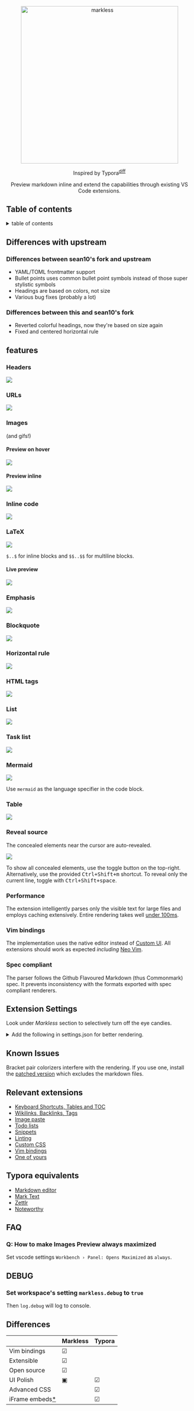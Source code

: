 <div align="center" id="top"><img src="assets/logo.png" align="center" alt="markless" width="425"></div>

<div align="center">

Inspired by Typora<sup>[diff](#differences)</sup></div>

<div align="center">Preview markdown inline and extend the capabilities through existing VS Code extensions.</div>

## Table of contents
<details>
<summary>table of contents</summary>

- [Table of contents](#table-of-contents)
- [Differences with upstream](#differences-with-upstream)
  - [Differences between sean10's fork and upstream](#differences-between-sean10s-fork-and-upstream)
  - [Differences between this and sean10's fork](#differences-between-this-and-sean10s-fork)
- [features](#features)
  - [Headers](#headers)
  - [URLs](#urls)
  - [Images](#images)
    - [Preview on hover](#preview-on-hover)
    - [Preview inline](#preview-inline)
  - [Inline code](#inline-code)
  - [LaTeX](#latex)
    - [Live preview](#live-preview)
  - [Emphasis](#emphasis)
  - [Blockquote](#blockquote)
  - [Horizontal rule](#horizontal-rule)
  - [HTML tags](#html-tags)
  - [List](#list)
  - [Task list](#task-list)
  - [Mermaid](#mermaid)
  - [Table](#table)
  - [Reveal source](#reveal-source)
  - [Performance](#performance)
  - [Vim bindings](#vim-bindings)
  - [Spec compliant](#spec-compliant)
- [Extension Settings](#extension-settings)
- [Known Issues](#known-issues)
- [Relevant extensions](#relevant-extensions)
- [Typora equivalents](#typora-equivalents)
- [FAQ](#faq)
  - [Q: How to make Images Preview always maximized](#q-how-to-make-images-preview-always-maximized)
- [DEBUG](#debug)
  - [Set workspace's setting `markless.debug` to `true`](#set-workspaces-setting-marklessdebug-to-true)
- [Differences](#differences)

</details>

## Differences with upstream
### Differences between sean10's fork and upstream
- YAML/TOML frontmatter support
- Bullet points uses common bullet point symbols instead of those super stylistic symbols
- Headings are based on colors, not size
- Various bug fixes (probably a lot)

### Differences between this and sean10's fork
- Reverted colorful headings, now they're based on size again
- Fixed and centered horizontal rule

## features
### Headers
![](assets/heading.jpg)

### URLs
![](assets/url.jpg)

### Images
(and gifs!)

#### Preview on hover
![](assets/hover.jpg)

#### Preview inline
![](assets/inline-image.gif)

### Inline code
![](assets/inline-code.jpg)

### LaTeX
![](assets/latex.jpg)

`$..$` for inline blocks and `$$..$$` for multiline blocks.

#### Live preview
![](assets/preview.jpg)

### Emphasis
![](assets/emphasis.jpg)

### Blockquote
![](assets/quote.jpg)

### Horizontal rule
![](assets/horizontal-rule.jpg)

### HTML tags
![](assets/html.gif)
 
### List
![](assets/list.jpg)

### Task list
![](assets/task-list.jpg)

### Mermaid
![](assets/mermaid.jpg)

Use `mermaid` as the language specifier in the code block.

### Table
![](assets/table.jpg)

### Reveal source
The concealed elements near the cursor are auto-revealed.

![](assets/reveal-source.gif)

To show all concealed elements, use the toggle button on the top-right. Alternatively, use the provided <kbd>Ctrl+Shift+m</kbd> shortcut. To reveal only the current line, toggle with <kbd>Ctrl+Shift+space</kbd>.

### Performance
The extension intelligently parses only the visible text for large files and employs caching extensively. Entire rendering takes well [under 100ms](https://www.pubnub.com/blog/how-fast-is-realtime-human-perception-and-technology/).

### Vim bindings
The implementation uses the native editor instead of [Custom UI](https://code.visualstudio.com/api/extension-guides/custom-editors). All extensions should work as expected _including_ [Neo Vim](https://github.com/asvetliakov/vscode-neovim/).

### Spec compliant
The parser follows the Github Flavoured Markdown (thus Commonmark) spec. It prevents inconsistency with the formats exported with spec compliant renderers.

## Extension Settings
Look under _Markless_ section to selectively turn off the eye candies.

<details>
<summary>Add the following in settings.json for better rendering.</summary>

```json
"editor.tokenColorCustomizations": {
    "textMateRules": [
        {
            "scope": "markup.list",
            "settings": {
                "foreground": "#6c7500",
                },
        },
        {
            "scope": "markup.bold",
            "settings": {
                "fontStyle": "bold",
            },
        },
        {
            "scope": "markup.heading",
            "settings": {
                "fontStyle": "bold",
            },
        },
        {
            "scope": "markup.inline.raw",
            "settings": {
                "fontStyle": "bold",
                "foreground": "#707070",
            },
        },
        {
            "scope": "string.other.link.title.markdown",
            "settings": {
                "fontStyle": "underline",
            },
        },
    ],
},
```
</details>

## Known Issues
Bracket pair colorizers interfere with the rendering. If you use one, install the [patched version](https://github.com/tejasvi/rainbow-brackets-2) which excludes the markdown files.

## Relevant extensions
* [Keyboard Shortcuts, Tables and TOC](https://github.com/yzhang-gh/vscode-markdown)
* [Wikilinks, Backlinks, Tags](https://marketplace.visualstudio.com/items?itemName=foam.foam-vscode)
* [Image paste](https://marketplace.visualstudio.com/items?itemName=telesoho.vscode-markdown-paste-image)
* [Todo lists](https://marketplace.visualstudio.com/items?itemName=fabiospampinato.vscode-markdown-todo)
* [Snippets](https://marketplace.visualstudio.com/items?itemName=robole.markdown-snippets)
* [Linting](https://marketplace.visualstudio.com/items?itemName=starkwang.markdown)
* [Custom CSS](https://github.com/be5invis/vscode-custom-css#getting-started)
* [Vim bindings](https://github.com/asvetliakov/vscode-neovim/)
* [One of yours](https://code.visualstudio.com/api/get-started/your-first-extension)

## Typora equivalents
* [Markdown editor](https://github.com/zaaack/vscode-markdown-editor)
* [Mark Text](https://github.com/marktext/marktext)
* [Zettlr](https://github.com/Zettlr/Zettlr)
* [Noteworthy](https://github.com/benrbray/noteworthy)

## FAQ
### Q: How to make Images Preview always maximized
Set vscode settings `Workbench › Panel: Opens Maximized` as `always`.

## DEBUG
### Set workspace's setting `markless.debug` to `true`
Then `log.debug` will log to console.

## Differences
|  | Markless | Typora |
| -|-|-|
| Vim bindings | ☑ |  |
| Extensible | ☑ |  |
| Open source | ☑ |  |
| UI Polish | ▣ | ☑ |
| Advanced CSS |  | ☑ |
| iFrame embeds[*](https://github.com/microsoft/vscode/issues/85682) |  | ☑ |
